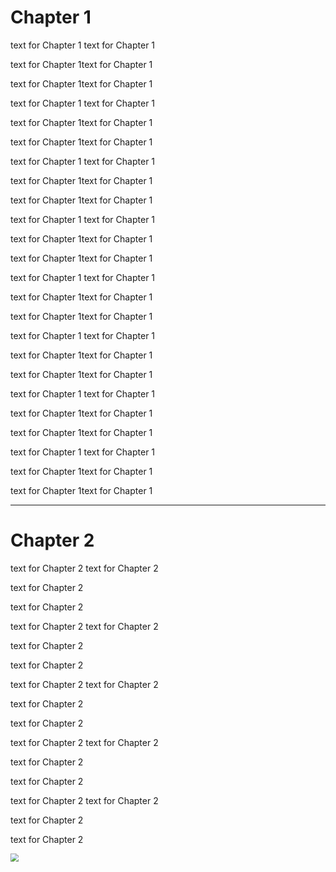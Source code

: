 # Chapter 1

text for Chapter 1 text for Chapter 1

text for Chapter 1text for Chapter 1

text for Chapter 1text for Chapter 1

text for Chapter 1 text for Chapter 1

text for Chapter 1text for Chapter 1

text for Chapter 1text for Chapter 1

text for Chapter 1 text for Chapter 1

text for Chapter 1text for Chapter 1

text for Chapter 1text for Chapter 1

text for Chapter 1 text for Chapter 1

text for Chapter 1text for Chapter 1

text for Chapter 1text for Chapter 1

text for Chapter 1 text for Chapter 1

text for Chapter 1text for Chapter 1

text for Chapter 1text for Chapter 1

text for Chapter 1 text for Chapter 1

text for Chapter 1text for Chapter 1

text for Chapter 1text for Chapter 1

text for Chapter 1 text for Chapter 1

text for Chapter 1text for Chapter 1

text for Chapter 1text for Chapter 1

text for Chapter 1 text for Chapter 1

text for Chapter 1text for Chapter 1

text for Chapter 1text for Chapter 1

****

# Chapter 2

text for Chapter 2 text for Chapter 2

text for Chapter 2

text for Chapter 2

text for Chapter 2 text for Chapter 2

text for Chapter 2

text for Chapter 2

text for Chapter 2 text for Chapter 2

text for Chapter 2

text for Chapter 2

text for Chapter 2 text for Chapter 2

text for Chapter 2

text for Chapter 2

text for Chapter 2 text for Chapter 2

text for Chapter 2

text for Chapter 2

<img src="C:\Users\I854683\OneDrive - SAP SE\Documents\My Received Files\6AFBAE04.PNG" style="zoom:80%;" />





